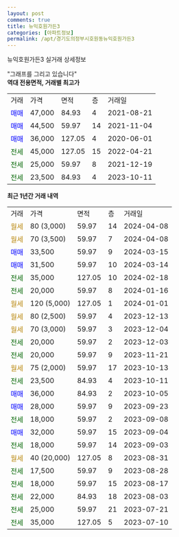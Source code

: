 ```yaml
---
layout: post
comments: true
title: 뉴익호원가든3
categories: [아파트정보]
permalink: /apt/경기도의정부시호원동뉴익호원가든3
---
```


뉴익호원가든3 실거래 상세정보

<script type="text/javascript">
  google.charts.load('current', {'packages':['line', 'corechart']});
  google.charts.setOnLoadCallback(drawChart);

  function drawChart() {
    var data = new google.visualization.DataTable();
    data.addColumn('date', '거래일');
    data.addColumn('number', "매매");
    data.addColumn('number', "전세");
    data.addColumn('number', "전매");

    data.addRows([[new Date(Date.parse("2024-04-08")), null, null, null], [new Date(Date.parse("2024-04-08")), null, null, null], [new Date(Date.parse("2024-03-15")), 33500, null, null], [new Date(Date.parse("2024-03-14")), 31500, null, null], [new Date(Date.parse("2024-02-18")), null, 35000, null], [new Date(Date.parse("2024-01-16")), null, 20000, null], [new Date(Date.parse("2024-01-01")), null, null, null], [new Date(Date.parse("2023-12-13")), null, null, null], [new Date(Date.parse("2023-12-04")), null, null, null], [new Date(Date.parse("2023-12-03")), null, 20000, null], [new Date(Date.parse("2023-11-21")), null, 20000, null], [new Date(Date.parse("2023-10-13")), null, null, null], [new Date(Date.parse("2023-10-11")), null, 23500, null], [new Date(Date.parse("2023-10-05")), 36000, null, null], [new Date(Date.parse("2023-09-23")), 28000, null, null], [new Date(Date.parse("2023-09-08")), null, 18000, null], [new Date(Date.parse("2023-09-04")), 32000, null, null], [new Date(Date.parse("2023-09-03")), null, 18000, null], [new Date(Date.parse("2023-08-31")), null, null, null], [new Date(Date.parse("2023-08-28")), null, 17500, null], [new Date(Date.parse("2023-08-17")), null, 18000, null], [new Date(Date.parse("2023-08-03")), null, 22000, null], [new Date(Date.parse("2023-07-21")), null, 25000, null], [new Date(Date.parse("2023-07-10")), null, 35000, null]]);

    var options = {
      hAxis: {
        format: 'yyyy/MM/dd'
      },    
      lineWidth: 0,
      pointsVisible: true,    
      title: '최근 1년간 유형별 실거래가 분포',
      legend: { position: 'bottom' }
    };

    var formatter = new google.visualization.NumberFormat({pattern:'###,###'} );
    formatter.format(data, 1);
    formatter.format(data, 2);
    
    setTimeout(function() {
        var chart = new google.visualization.LineChart(document.getElementById('columnchart_material'));
        chart.draw(data, (options));
        document.getElementById('loading').style.display = 'none';
    }, 200);
  }
</script>


<div id="loading" style="z-index:20; display: block; margin-left: 0px">"그래프를 그리고 있습니다"</div>
<div id="columnchart_material" style="width: 95%; margin-left: 0px; display: block"></div>
<!-- contents start -->
<b>역대 전용면적, 거래별 최고가</b>
<table class="sortable">
    <tr>
      <td>거래</td>
      <td>가격</td>
      <td>면적</td>
      <td>층</td>
      <td>거래일</td>
    </tr>
        <tr>
          <td><a style="color: blue">매매</a></td>
          <td>47,000</td>
          <td>84.93</td>
          <td>4</td>
          <td>2021-08-21</td>
        </tr>            <tr>
          <td><a style="color: blue">매매</a></td>
          <td>44,500</td>
          <td>59.97</td>
          <td>14</td>
          <td>2021-11-04</td>
        </tr>            <tr>
          <td><a style="color: blue">매매</a></td>
          <td>36,000</td>
          <td>127.05</td>
          <td>4</td>
          <td>2020-06-01</td>
        </tr>        
        <tr>
              <td><a style="color: darkgreen">전세</a></td>
              <td>45,000</td>
              <td>127.05</td>
              <td>15</td>
              <td>2022-04-21</td>
            </tr>            <tr>
              <td><a style="color: darkgreen">전세</a></td>
              <td>25,000</td>
              <td>59.97</td>
              <td>8</td>
              <td>2021-12-19</td>
            </tr>            <tr>
              <td><a style="color: darkgreen">전세</a></td>
              <td>23,500</td>
              <td>84.93</td>
              <td>4</td>
              <td>2023-10-11</td>
            </tr>        
    
</table>

<b>최근 1년간 거래 내역</b>

<table class="sortable">
    <tr>
      <td>거래</td>
      <td>가격</td>
      <td>면적</td>
      <td>층</td>
      <td>거래일</td>
    </tr>
    <tr>
      <td><a style="color: darkgoldenrod">월세</a></td>
      <td>80 (3,000)</td>
      <td>59.97</td>
      <td>14</td>
      <td>2024-04-08</td>
    </tr>          <tr>
      <td><a style="color: darkgoldenrod">월세</a></td>
      <td>70 (3,500)</td>
      <td>59.97</td>
      <td>7</td>
      <td>2024-04-08</td>
    </tr>          <tr>
      <td><a style="color: blue">매매</a></td>
      <td>33,500</td>
      <td>59.97</td>
      <td>9</td>
      <td>2024-03-15</td>
    </tr>          <tr>
      <td><a style="color: blue">매매</a></td>
      <td>31,500</td>
      <td>59.97</td>
      <td>10</td>
      <td>2024-03-14</td>
    </tr>          <tr>
      <td><a style="color: darkgreen">전세</a></td>
      <td>35,000</td>
      <td>127.05</td>
      <td>10</td>
      <td>2024-02-18</td>
    </tr>          <tr>
      <td><a style="color: darkgreen">전세</a></td>
      <td>20,000</td>
      <td>59.97</td>
      <td>8</td>
      <td>2024-01-16</td>
    </tr>          <tr>
      <td><a style="color: darkgoldenrod">월세</a></td>
      <td>120 (5,000)</td>
      <td>127.05</td>
      <td>1</td>
      <td>2024-01-01</td>
    </tr>          <tr>
      <td><a style="color: darkgoldenrod">월세</a></td>
      <td>80 (2,500)</td>
      <td>59.97</td>
      <td>4</td>
      <td>2023-12-13</td>
    </tr>          <tr>
      <td><a style="color: darkgoldenrod">월세</a></td>
      <td>70 (3,000)</td>
      <td>59.97</td>
      <td>3</td>
      <td>2023-12-04</td>
    </tr>          <tr>
      <td><a style="color: darkgreen">전세</a></td>
      <td>20,000</td>
      <td>59.97</td>
      <td>2</td>
      <td>2023-12-03</td>
    </tr>          <tr>
      <td><a style="color: darkgreen">전세</a></td>
      <td>20,000</td>
      <td>59.97</td>
      <td>9</td>
      <td>2023-11-21</td>
    </tr>          <tr>
      <td><a style="color: darkgoldenrod">월세</a></td>
      <td>75 (2,000)</td>
      <td>59.97</td>
      <td>17</td>
      <td>2023-10-13</td>
    </tr>          <tr>
      <td><a style="color: darkgreen">전세</a></td>
      <td>23,500</td>
      <td>84.93</td>
      <td>4</td>
      <td>2023-10-11</td>
    </tr>          <tr>
      <td><a style="color: blue">매매</a></td>
      <td>36,000</td>
      <td>84.93</td>
      <td>2</td>
      <td>2023-10-05</td>
    </tr>          <tr>
      <td><a style="color: blue">매매</a></td>
      <td>28,000</td>
      <td>59.97</td>
      <td>9</td>
      <td>2023-09-23</td>
    </tr>          <tr>
      <td><a style="color: darkgreen">전세</a></td>
      <td>18,000</td>
      <td>59.97</td>
      <td>2</td>
      <td>2023-09-08</td>
    </tr>          <tr>
      <td><a style="color: blue">매매</a></td>
      <td>32,000</td>
      <td>59.97</td>
      <td>15</td>
      <td>2023-09-04</td>
    </tr>          <tr>
      <td><a style="color: darkgreen">전세</a></td>
      <td>18,000</td>
      <td>59.97</td>
      <td>14</td>
      <td>2023-09-03</td>
    </tr>          <tr>
      <td><a style="color: darkgoldenrod">월세</a></td>
      <td>40 (20,000)</td>
      <td>127.05</td>
      <td>8</td>
      <td>2023-08-31</td>
    </tr>          <tr>
      <td><a style="color: darkgreen">전세</a></td>
      <td>17,500</td>
      <td>59.97</td>
      <td>9</td>
      <td>2023-08-28</td>
    </tr>          <tr>
      <td><a style="color: darkgreen">전세</a></td>
      <td>18,000</td>
      <td>59.97</td>
      <td>15</td>
      <td>2023-08-17</td>
    </tr>          <tr>
      <td><a style="color: darkgreen">전세</a></td>
      <td>22,000</td>
      <td>84.93</td>
      <td>18</td>
      <td>2023-08-03</td>
    </tr>          <tr>
      <td><a style="color: darkgreen">전세</a></td>
      <td>25,000</td>
      <td>59.97</td>
      <td>21</td>
      <td>2023-07-21</td>
    </tr>          <tr>
      <td><a style="color: darkgreen">전세</a></td>
      <td>35,000</td>
      <td>127.05</td>
      <td>5</td>
      <td>2023-07-10</td>
    </tr>      </table>
<!-- contents end -->    

